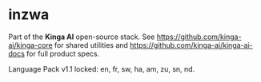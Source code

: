 # inzwa

Part of the **Kinga AI** open-source stack.
See https://github.com/kinga-ai/kinga-core for shared utilities and https://github.com/kinga-ai/kinga-ai-docs for full product specs.

Language Pack v1.1 locked: en, fr, sw, ha, am, zu, sn, nd.
